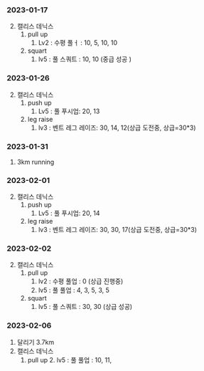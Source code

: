 <!--
💪 2022-02-24
-->
<!--
운동 시행 요일  
캘리스 데닉스 (월, 금)  
달리기 (월 ~ 금)  
💪: 2022-09-05

push up
- Lv4 : 초급 10, 중급 20 * 2, 상급 30 * 3
squart            
- Lv4 : 초급 8, 중금 35 * 2, 상급 50 * 2
-->

### 2023-01-17

2. 캘리스 데닉스
   1. pull up
      1. Lv2 : 수평 풀ㅓ : 10, 5, 10, 10
   2. squart
      1. lv5 : 풀 스쿼트 : 10, 10 (중급 성공 )



### 2023-01-26

2. 캘리스 데닉스
   1. push up
      1. Lv5 : 풀  푸시업: 20, 13
   2. leg raise
      1. lv3 : 벤트 레그 레이즈:  30, 14, 12(상급 도전중, 상급=30*3)

### 2023-01-31

1. 3km running

### 2023-02-01

2. 캘리스 데닉스
   1. push up
      1. Lv5 : 풀  푸시업: 20, 14
   2. leg raise
      1. lv3 : 벤트 레그 레이즈: 30, 30, 17(상급 도전중, 상급=30*3)

### 2023-02-02

2. 캘리스 데닉스
   1. pull up
      1. lv2 : 수평 풀업 : 0 (상급 진행중)
      2. lv5 : 풀 풀업 : 4, 3, 5, 3, 5
   2. squart
      1. lv5 : 풀 스쿼트 : 30, 30 (상급 성공)

### 2023-02-06

1. 달리기 3.7km
2. 캘리스 데닉스
   1. pull up
      2. lv5 : 풀 풀업 : 10, 11,

<!--
운동 시행 요일
캘리스 데닉스 (월, 금)
달리기 (월 ~ 금)
💪: 2023--

push up
- Lv4 : 초급 10, 중급 20 * 2, 상급 30 * 3
squart
- Lv4 : 초급 8, 중금 35 * 2, 상급 50 * 2
-->
